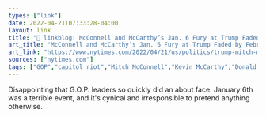 ```yaml
---
types: ["link"]
date: 2022-04-21T07:33:28-04:00
layout: link
title: "🔗 linkblog: McConnell and McCarthy’s Jan. 6 Fury at Trump Faded by February - The New York Times'"
art_title: "McConnell and McCarthy’s Jan. 6 Fury at Trump Faded by February - The New York Times"
art_link: "https://www.nytimes.com/2022/04/21/us/politics/trump-mitch-mcconnell-kevin-mccarthy.html"
sources: ["nytimes.com"]
tags: ["GOP","capitol riot","Mitch McConnell","Kevin McCarthy","Donald Trump"]
---
```

Disappointing that G.O.P. leaders so quickly did an about face. January 6th was a terrible event, and it's cynical and irresponsible to pretend anything otherwise.
